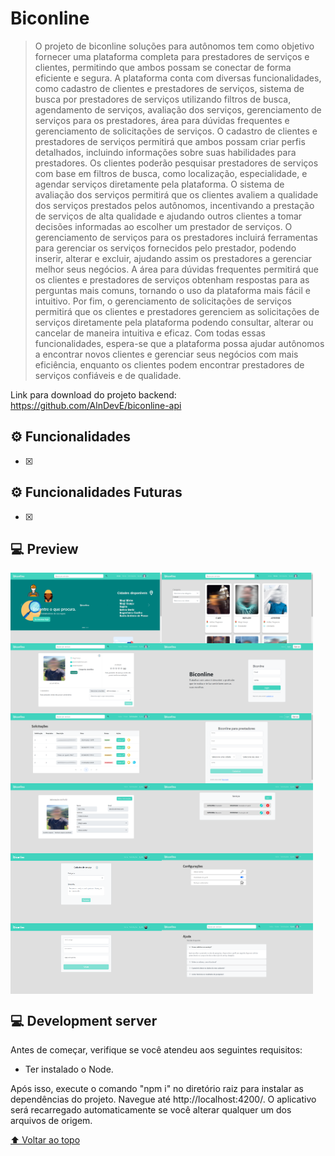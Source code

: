 # Biconline

> O projeto de biconline soluções para autônomos tem como objetivo fornecer uma plataforma completa para prestadores de serviços e clientes, permitindo que ambos possam se conectar de forma eficiente e segura. A plataforma conta com diversas funcionalidades, como cadastro de clientes e prestadores de serviços, sistema de busca por prestadores de serviços utilizando filtros de busca, agendamento de serviços, avaliação dos serviços, gerenciamento de serviços para os prestadores, área para dúvidas frequentes e gerenciamento de solicitações de serviços.
O cadastro de clientes e prestadores de serviços permitirá que ambos possam criar perfis detalhados, incluindo informações sobre suas habilidades para prestadores. Os clientes poderão pesquisar prestadores de serviços com base em filtros de busca, como localização, especialidade, e agendar serviços diretamente pela plataforma.
O sistema de avaliação dos serviços permitirá que os clientes avaliem a qualidade dos serviços prestados pelos autônomos, incentivando a prestação de serviços de alta qualidade e ajudando outros clientes a tomar decisões informadas ao escolher um prestador de serviços.
O gerenciamento de serviços para os prestadores incluirá ferramentas para gerenciar os serviços fornecidos pelo prestador, podendo inserir, alterar e excluir, ajudando assim os prestadores a gerenciar melhor seus negócios.
A área para dúvidas frequentes permitirá que os clientes e prestadores de serviços obtenham respostas para as perguntas mais comuns, tornando o uso da plataforma mais fácil e intuitivo.
Por fim, o gerenciamento de solicitações de serviços permitirá que os clientes e prestadores gerenciem as solicitações de serviços diretamente pela plataforma podendo consultar, alterar ou cancelar de maneira intuitiva e eficaz.
Com todas essas funcionalidades, espera-se que a plataforma possa ajudar autônomos a encontrar novos clientes e gerenciar seus negócios com mais eficiência, enquanto os clientes podem encontrar prestadores de serviços confiáveis e de qualidade.

Link para download do projeto backend: https://github.com/AlnDevE/biconline-api

## ⚙️ Funcionalidades

- [x] 

## ⚙️ Funcionalidades Futuras

- [x] 

## 💻 Preview

<div style="display: flex; flex-direction:row;">
    <img src="preview/inicio.png" alt="" width="48%"/>
    <img src="preview/home.png" alt="" width="48%"/>
</div>
<div style="display: flex; flex-direction:row;">
    <img src="preview/view-prestador.png" alt="" width="48%"/>
    <img src="preview/login.png" alt="" width="48%"/>
</div>
<div style="display: flex; flex-direction:row;">
    <img src="preview/solicitação.png" alt="" width="48%"/>
    <img src="preview/cadastro-prestador.png" alt="" width="48%"/>
</div>
<div style="display: flex; flex-direction:row;">
    <img src="preview/cadastro-cliente" alt="" width="48%"/>
    <img src="preview/avaliação.png" alt="" width="48%"/>
</div>
<div style="display: flex; flex-direction:row;">
    <img src="preview/perfil.png" alt="" width="48%"/>
    <img src="preview/serviços.png" alt="" width="48%"/>
</div>
<div style="display: flex; flex-direction:row;">
    <img src="preview/cadastro-servico.png" alt="" width="48%"/>
    <img src="preview/configuracoes-prestador.png" alt="" width="48%"/>
</div>
<div style="display: flex; flex-direction:row;">
    <img src="preview/alteracao-senha.png" alt="" width="48%"/>
    <img src="preview/ajuda.png" alt="" width="48%"/>
</div>

## 💻 Development server

Antes de começar, verifique se você atendeu aos seguintes requisitos:

* Ter instalado o Node.

Após isso, execute o comando "npm i" no diretório raiz para instalar as dependências do projeto. Navegue até http://localhost:4200/. O aplicativo será recarregado automaticamente se você alterar qualquer um dos arquivos de origem.


[⬆ Voltar ao topo](#biconline-angular)<br>
